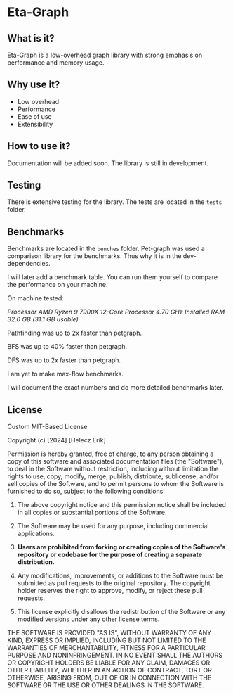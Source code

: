 # Eta-Graph

## What is it?
Eta-Graph is a low-overhead graph library with strong emphasis on performance and memory usage.

## Why use it?
* Low overhead
* Performance
* Ease of use
* Extensibility

## How to use it?
Documentation will be added soon. The library is still in development.

## Testing
There is extensive testing for the library. The tests are located in the `tests` folder.

## Benchmarks
Benchmarks are located in the `benches` folder.
Pet-graph was used a comparison library for the benchmarks. Thus why it is in the dev-dependencies.

I will later add a benchmark table. 
You can run them yourself to compare the performance on your machine.

On machine tested:

*Processor	AMD Ryzen 9 7900X 12-Core Processor  4.70 GHz
Installed RAM	32.0 GB (31.1 GB usable)*

Pathfinding was up to 2x faster than petgraph.

BFS was up to 40% faster than petgraph.

DFS was up to 2x faster than petgraph.


I am yet to make max-flow benchmarks.

I will document the exact numbers and do more detailed benchmarks later.

## License
Custom MIT-Based License

Copyright (c) [2024] [Helecz Erik]

Permission is hereby granted, free of charge, to any person obtaining a copy
of this software and associated documentation files (the "Software"), to deal
in the Software without restriction, including without limitation the rights
to use, copy, modify, merge, publish, distribute, sublicense, and/or sell
copies of the Software, and to permit persons to whom the Software is
furnished to do so, subject to the following conditions:

1. The above copyright notice and this permission notice shall be included in all
   copies or substantial portions of the Software.

2. The Software may be used for any purpose, including commercial applications.

3. **Users are prohibited from forking or creating copies of the Software's repository
   or codebase for the purpose of creating a separate distribution.**

4. Any modifications, improvements, or additions to the Software must be submitted
   as pull requests to the original repository. The copyright holder reserves the
   right to approve, modify, or reject these pull requests.

5. This license explicitly disallows the redistribution of the Software or any
   modified versions under any other license terms.

THE SOFTWARE IS PROVIDED "AS IS", WITHOUT WARRANTY OF ANY KIND, EXPRESS OR
IMPLIED, INCLUDING BUT NOT LIMITED TO THE WARRANTIES OF MERCHANTABILITY,
FITNESS FOR A PARTICULAR PURPOSE AND NONINFRINGEMENT. IN NO EVENT SHALL THE
AUTHORS OR COPYRIGHT HOLDERS BE LIABLE FOR ANY CLAIM, DAMAGES OR OTHER
LIABILITY, WHETHER IN AN ACTION OF CONTRACT, TORT OR OTHERWISE, ARISING FROM,
OUT OF OR IN CONNECTION WITH THE SOFTWARE OR THE USE OR OTHER DEALINGS IN THE
SOFTWARE.